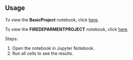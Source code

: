 ## Usage

To view the **BasicProject** notebook, click [here](https://databricks-prod-cloudfront.cloud.databricks.com/public/4027ec902e239c93eaaa8714f173bcfc/425419510723033/543054465579903/17693045701841/latest.html).

To view the **FIREDEPARMENTPROJECT** notebook, click [here](https://databricks-prod-cloudfront.cloud.databricks.com/public/4027ec902e239c93eaaa8714f173bcfc/425419510723033/2738738096016194/17693045701841/latest.html).

Steps:
1. Open the notebook in Jupyter Notebook.
2. Run all cells to see the results.
